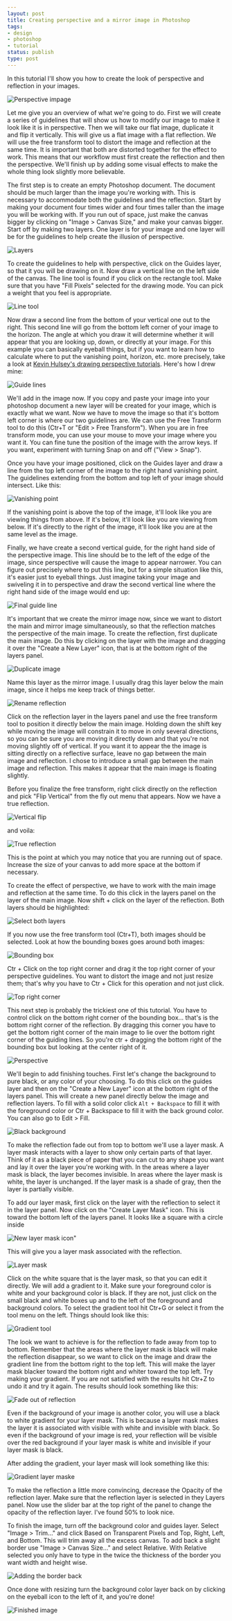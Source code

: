 ```yaml
---
layout: post
title: Creating perspective and a mirror image in Photoshop
tags:
- design
- photoshop
- tutorial
status: publish
type: post
---
```

In this tutorial I'll show you how to create the look of perspective and reflection in your images.

![Perspective impage](http://img.netlumination.com/scitechy-site.jpg)

Let me give you an overview of what we're going to do. First we will create a series of guidelines that will show us how
to modify our image to make it look like it is in perspective. Then we will take our flat image, duplicate it and flip
it vertically. This will give us a flat image with a flat reflection. We will use the free transform tool to distort the
image and reflection at the same time. It is important that both are distorted together for the effect to work. This
means that our workflow must first create the reflection and then the perspective. We'll finish up by adding some visual
effects to make the whole thing look slightly more believable.

The first step is to create an empty Photoshop document. The document should be much larger than the image you're
working with. This is necessary to accommodate both the guidelines and the reflection. Start by making your document
four times wider and four times taller than the image you will be working with. If you run out of space, just make the
canvas bigger by clicking on "Image &gt; Canvas Size," and make your canvas bigger. Start off by making two layers. One
layer is for your image and one layer will be for the guidelines to help create the illusion of perspective.

![Layers](http://img.netlumination.com/layers.jpg)

To create the guidelines to help with perspective, click on the Guides layer, so that it you will be drawing on it. Now
draw a vertical line on the left side of the canvas. The line tool is found if you click on the rectangle tool. Make
sure that you have "Fill Pixels" selected for the drawing mode. You can pick a weight that you feel is appropriate.

![Line tool](http://img.netlumination.com/line-tool.jpg)

Now draw a second line from the bottom of your vertical one out to the right. This second line will go from the bottom
left corner of your image to the horizon. The angle at which you draw it will determine whether it will appear that you
are looking up, down, or directly at your image. For this example you can basically eyeball things, but if you want to
learn how to calculate where to put the vanishing point, horizon, etc. more precisely, take a look at
[Kevin Hulsey's drawing perspective tutorials](http://www.khulsey.com/student.html). Here's how I drew mine:

![Guide lines](http://img.netlumination.com/gude-lines.jpg)

We'll add in the image now. If you copy and paste your image into your photoshop document a new layer will be created
for your image, which is exactly what we want. Now we have to move the image so that it's bottom left corner is where
our two guidelines are. We can use the Free Transform tool to do this (Ctr+T or "Edit &gt; Free Transform"). When you
are in free transform mode, you can use your mouse to move your image where you want it. You can fine tune the position
of the image with the arrow keys. If you want, experiment with turning Snap on and off ("View &gt; Snap").

Once you have your image positioned, click on the Guides layer and draw a line from the top left corner of the image to
the right hand vanishing point. The guidelines extending from the bottom and top left of your image should intersect.
Like this:

![Vanishing point](http://img.netlumination.com/vanishing-point.jpg)

If the vanishing point is above the top of the image, it'll look like you are viewing things from above. If it's below,
it'll look like you are viewing from below. If it's directly to the right of the image, it'll look like you are at the
same level as the image.

Finally, we have create a second vertical guide, for the right hand side of the perspective image. This line should be
to the left of the edge of the image, since perspective will cause the image to appear narrower. You can figure out
precisely where to put this line, but for a simple situation like this, it's easier just to eyeball things. Just imagine
taking your image and swiveling it in to perspective and draw the second vertical line where the right hand side of the
image would end up:

![Final guide line](http://img.netlumination.com/final-guide-line.jpg)

It's important that we create the mirror image now, since we want to distort the main and mirror image simultaneously,
so that the reflection matches the perspective of the main image. To create the reflection, first duplicate the main
image. Do this by clicking on the layer with the image and dragging it over the "Create a New Layer" icon, that is at
the bottom right of the layers panel.

![Duplicate image](http://img.netlumination.com/duplicate-image.jpg)

Name this layer as the mirror image. I usually drag this layer below the main image, since it helps me keep track of
things better.

![Rename reflection](http://img.netlumination.com/rename-reflection.jpg)

Click on the reflection layer in the layers panel and use the free transform tool to position it directly below the main
image. Holding down the shift key while moving the image will constrain it to move in only several directions, so you
can be sure you are moving it directly down and that you're not moving slightly off of vertical. If you want it to
appear the the image is sitting directly on a reflective surface, leave no gap between the main image and reflection. I
chose to introduce a small gap between the main image and reflection. This makes it appear that the main image is
floating slightly.

Before you finalize the free transform, right click directly on the reflection and pick "Flip Vertical" from the fly out
menu that appears. Now we have a true reflection.

![Vertical flip](http://img.netlumination.com/vertical-flip.jpg)

and voila:

![True reflection](http://img.netlumination.com/true-reflection.jpg)

This is the point at which you may notice that you are running out of space. Increase the size of your canvas to add
more space at the bottom if necessary.

To create the effect of perspective, we have to work with the main image and reflection at the same time. To do this
click in the layers panel on the layer of the main image. Now shift + click on the layer of the reflection. Both layers
should be highlighted:

![Select both layers](http://img.netlumination.com/select-both-layers.jpg)

If you now use the free transform tool (Ctr+T), both images should be selected. Look at how the bounding boxes goes
around both images:

![Bounding box](http://img.netlumination.com/bounding-box.jpg)

Ctr + Click on the top right corner and drag it the top right corner of your perspective guidelines. You want to distort
the image and not just resize them; that's why you have to Ctr + Click for this operation and not just click.

![Top right corner](http://img.netlumination.com/top-right-corner.jpg)

This next step is probably the trickiest one of this tutorial. You have to control click on the bottom right corner of
the bounding box... that's is the bottom right corner of the reflection. By dragging this corner you have to get the
bottom right corner of the main image to lie over the bottom right corner of the guiding lines. So you're ctr + dragging
the bottom right of the bounding box but looking at the center right of it.

![Perspective](http://img.netlumination.com/perspective.jpg)

We'll begin to add finishing touches. First let's change the background to pure black, or any color of your choosing.
To do this click on the guides layer and then on the "Create a New Layer" icon at the bottom right of the layers panel.
This will create a new panel directly below the image and reflection layers. To fill with a solid color click
`Alt + Backspace` to fill it with the foreground color or Ctr + Backspace to fill it with the back ground color. You can
also go to Edit &gt; Fill.

![Black background](http://img.netlumination.com/black-background.jpg)

To make the reflection fade out from top to bottom we'll use a layer mask. A layer mask interacts with a layer to show
only certain parts of that layer. Think of it as a black piece of paper that you can cut to any shape you want and lay
it over the layer you're working with. In the areas where a layer mask is black, the layer becomes invisible. In areas
where the layer mask is white, the layer is unchanged. If the layer mask is a shade of gray, then the layer is partially
visible.

To add our layer mask, first click on the layer with the reflection to select it in the layer panel. Now click on the
"Create Layer Mask" icon. This is toward the bottom left of the layers panel. It looks like a square with a circle
inside

![New layer mask icon](http://img.netlumination.com/new-layer-mask-icon.jpg)"

This will give you a layer mask associated with the reflection.

![Layer mask](http://img.netlumination.com/layer-mask.jpg)

Click on the white square that is the layer mask, so that you can edit it directly. We will add a gradient to it. Make
sure your foreground color is white and your background color is black. If they are not, just click on the small black
and white boxes up and to the left of the foreground and background colors. To select the gradient tool hit Ctr+G or
select it from the tool menu on the left. Things should look like this:

![Gradient tool](http://img.netlumination.com/gradient-tool.jpg)

The look we want to achieve is for the reflection to fade away from top to bottom. Remember that the areas where the
layer mask is black will make the reflection disappear, so we want to click on the image and draw the gradient line from
the bottom right to the top left. This will make the layer mask blacker toward the bottom right and whiter toward the
top left. Try making your gradient. If you are not satisfied with the results hit Ctr+Z to undo it and try it again. The
results should look something like this:

![Fade out of reflection](http://img.netlumination.com/fade-out-of-reflection.jpg)

Even if the background of your image is another color, you will use a black to white gradient for your layer mask. This
is because a layer mask makes the layer it is associated with visible with white and invisible with black. So even if
the background of your image is red, your reflection will be visible over the red background if your layer mask is white
and invisible if your layer mask is black.

After adding the gradient, your layer mask will look something like this:

![Gradient layer maske](http://img.netlumination.com/gradient-layer-mask.jpg)

To make the reflection a little more convincing, decrease the Opacity of the reflection layer. Make sure that the
reflection layer is selected in they Layers panel. Now use the slider bar at the top right of the panel to change the
opacity of the reflection layer. I've found 50% to look nice.

To finish the image, turn off the background color and guides layer. Select "Image &gt; Trim..." and click Based on
Transparent Pixels and Top, Right, Left, and Bottom. This will trim away all the excess canvas. To add back a slight
border use "Image &gt; Canvas Size..." and select Relative. With Relative selected you only have to type in the twice
the thickness of the border you want width and height wise.

![Adding the border back](http://img.netlumination.com/adding-border-back.jpg)

Once done with resizing turn the background color layer back on by clicking on the eyeball icon to the left of it, and
you're done!

![Finished image](http://img.netlumination.com/finished-image.jpg)

